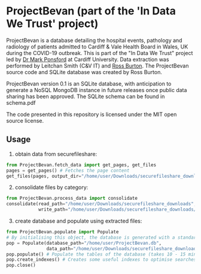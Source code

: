 ProjectBevan (part of the 'In Data We Trust' project)
=======================================================

ProjectBevan is a database detailing the hospital events, pathology and radiology of patients 
admitted to Cardiff & Vale Health Board in Wales, UK during the COVID-19 outbreak. This is part
of the "In Data We Trust" project led by [Dr Mark Ponsford](https://www.cardiff.ac.uk/people/view/1245689-Ponsford-Mark) 
at Cardiff University. Data extraction was performed by Leitchan Smith (C&V IT) and [Ross Burton](https://www.linkedin.com/in/burtonbiomedical/?originalSubdomain=uk).
The ProjectBevan source code and SQLite database was created by Ross Burton.

ProjectBevan version 0.1 is an SQLite database, with anticipation to generate a NoSQL MongoDB instance 
in future releases once public data sharing has been approved. The SQLite schema can be found in schema.pdf

The code presented in this repository is licensed under the MIT open source license.

Usage
------

1. obtain data from securefileshare:

```python
from ProjectBevan.fetch_data import get_pages, get_files
pages = get_pages() # Fetches the page content
get_files(pages, output_dir="/home/user/Downloads/securefileshare_downloads") # Downloads files into target directory
```

2. consolidate files by category:

```python
from ProjectBevan.process_data import consolidate
consolidate(read_path="/home/user/Downloads/securefileshare_downloads",
            write_path="/home/user/Downloads/securefileshare_downloads/consolidated")
```

3. create database and populate using extracted files:

```python
from ProjectBevan.populate import Populate
# By initialising this object, the database is generated with a standard schema (see schema.pdf)
pop = Populate(database_path="/home/user/ProjectBevan.db",
               data_path="/home/user/Downloads/securefileshare_downloads/consolidated")
pop.populate() # Populate the tables of the database (takes 10 - 15 minutes)
pop.create_indexes() # Creates some useful indexes to optimise searches
pop.close()
```




